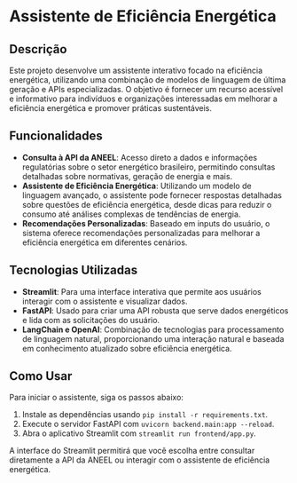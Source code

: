 
# Assistente de Eficiência Energética

## Descrição

Este projeto desenvolve um assistente interativo focado na eficiência energética, utilizando uma combinação de modelos de linguagem de última geração e APIs especializadas. O objetivo é fornecer um recurso acessível e informativo para indivíduos e organizações interessadas em melhorar a eficiência energética e promover práticas sustentáveis.

## Funcionalidades

- **Consulta à API da ANEEL**: Acesso direto a dados e informações regulatórias sobre o setor energético brasileiro, permitindo consultas detalhadas sobre normativas, geração de energia e mais.
- **Assistente de Eficiência Energética**: Utilizando um modelo de linguagem avançado, o assistente pode fornecer respostas detalhadas sobre questões de eficiência energética, desde dicas para reduzir o consumo até análises complexas de tendências de energia.
- **Recomendações Personalizadas**: Baseado em inputs do usuário, o sistema oferece recomendações personalizadas para melhorar a eficiência energética em diferentes cenários.

## Tecnologias Utilizadas

- **Streamlit**: Para uma interface interativa que permite aos usuários interagir com o assistente e visualizar dados.
- **FastAPI**: Usado para criar uma API robusta que serve dados energéticos e lida com as solicitações do usuário.
- **LangChain e OpenAI**: Combinação de tecnologias para processamento de linguagem natural, proporcionando uma interação natural e baseada em conhecimento atualizado sobre eficiência energética.

## Como Usar

Para iniciar o assistente, siga os passos abaixo:

1. Instale as dependências usando `pip install -r requirements.txt`.
2. Execute o servidor FastAPI com `uvicorn backend.main:app --reload`.
3. Abra o aplicativo Streamlit com `streamlit run frontend/app.py`.

A interface do Streamlit permitirá que você escolha entre consultar diretamente a API da ANEEL ou interagir com o assistente de eficiência energética.

